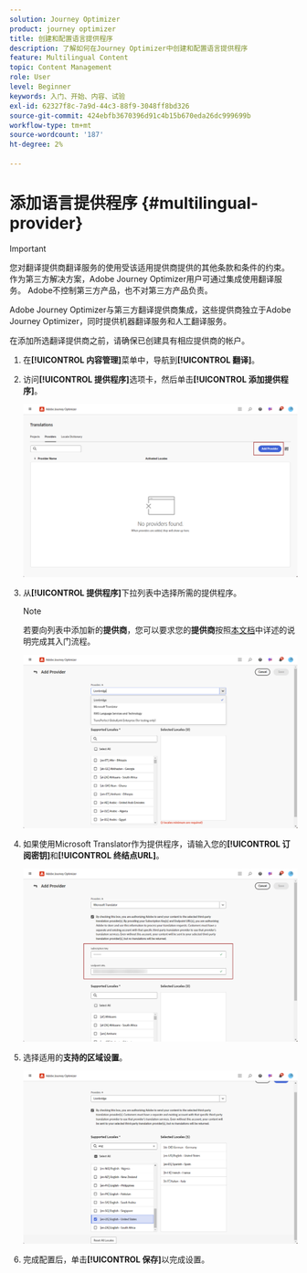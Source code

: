 ```yaml
---
solution: Journey Optimizer
product: journey optimizer
title: 创建和配置语言提供程序
description: 了解如何在Journey Optimizer中创建和配置语言提供程序
feature: Multilingual Content
topic: Content Management
role: User
level: Beginner
keywords: 入门、开始、内容、试验
exl-id: 62327f8c-7a9d-44c3-88f9-3048ff8bd326
source-git-commit: 424ebfb3670396d91c4b15b670eda26dc999699b
workflow-type: tm+mt
source-wordcount: '187'
ht-degree: 2%

---
```


# 添加语言提供程序 {#multilingual-provider}

>[!IMPORTANT]
>
> 您对翻译提供商翻译服务的使用受该适用提供商提供的其他条款和条件的约束。 作为第三方解决方案，Adobe Journey Optimizer用户可通过集成使用翻译服务。 Adobe不控制第三方产品，也不对第三方产品负责。

Adobe Journey Optimizer与第三方翻译提供商集成，这些提供商独立于Adobe Journey Optimizer，同时提供机器翻译服务和人工翻译服务。

在添加所选翻译提供商之前，请确保已创建具有相应提供商的帐户。

1. 在&#x200B;**[!UICONTROL 内容管理]**&#x200B;菜单中，导航到&#x200B;**[!UICONTROL 翻译]**。

1. 访问&#x200B;**[!UICONTROL 提供程序]**&#x200B;选项卡，然后单击&#x200B;**[!UICONTROL 添加提供程序]**。

   ![](assets/provider_1.png)

1. 从&#x200B;**[!UICONTROL 提供程序]**&#x200B;下拉列表中选择所需的提供程序。

   >[!NOTE]
   >
   >若要向列表中添加新的&#x200B;**提供商**，您可以要求您的&#x200B;**提供商**&#x200B;按照[本文档](https://developer.adobe.com/gcs/partner/)中详述的说明完成其入门流程。

   ![](assets/provider_2.png)

1. 如果使用Microsoft Translator作为提供程序，请输入您的&#x200B;**[!UICONTROL 订阅密钥]**&#x200B;和&#x200B;**[!UICONTROL 终结点URL]**。

   ![](assets/provider_3.png)

1. 选择适用的&#x200B;**支持的区域设置**。

   ![](assets/provider_4.png)

1. 完成配置后，单击&#x200B;**[!UICONTROL 保存]**&#x200B;以完成设置。
